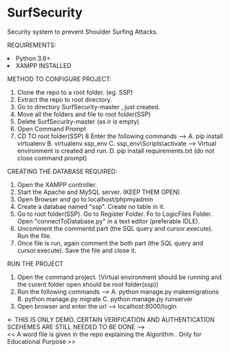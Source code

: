 # SurfSecurity
Security system to prevent Shoulder Surfing Attacks.

REQUIREMENTS:
<li> Python 3.6+ </li>
<li> XAMPP INSTALLED </li>

METHOD TO CONFIGURE PROJECT:
1. Clone the repo to a root folder. (eg. SSP)
2. Extract the repo to root directory.
3. Go to directory SurfSecurity-master , just created.
4. Move all the folders and file to root folder(SSP)
5. Delete SurfSecurity-master (as ir is empty)
6. Open Command Prompt
7. CD TO root folder(SSP)
8 Enter the following commands -->
  A. pip install virtualenv
  B. virtualenv ssp_env
  C. ssp_env\Scripts\activate
--> Virtual environment is created and run.
  D. pip install requirements.txt
(do not close command prompt)

CREATING THE DATABASE REQUIRED:
1. Open the XAMPP controller.
2. Start the Apache and MySQL server. (KEEP THEM OPEN)
3. Open Browser and go to localhost/phpmyadmin
4. Create a databae named "ssp". Create no table in it.
5. Go to root folder(SSP). Go to Register Folder. Fo to LogicFiles Folder. Open "connectToDatabase.py" in a text editor (preferable IDLE).
6. Uncomment the commentd part (the SQL query and cursor.execute). Run the file.
7. Once file is run, again comment the both part (the SQL query and cursor.execute). Save the file and close it.

RUN THE PROJECT
1. Open the command project. (Virtual environment should be running and the curent folder open should be root folder(ssp))
2. Run the following commands -->
  A. python manage.py makemigrations
  B. python manage.py migrate
  C. python manage.py runserver
3. Open browser and enter the url --> localhost:8000/login

<- THIS IS ONLY DEMO. CERTAIN VERIFICATION AND AUTHENTICATION SCEHEMES ARE STILL NEEDED TO BE DONE --> <br>
<< A word file is given in the repo explaining the Algorithm . Only for Educational Purpose >>
 
